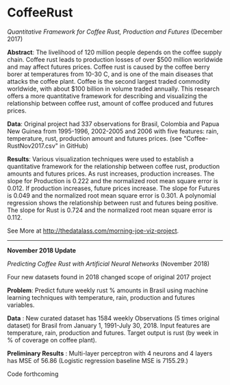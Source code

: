 # CoffeeRust

*Quantitative Framework for Coffee Rust, Production and Futures* (December 2017)

__Abstract__: The livelihood of 120 million people depends on the coffee supply chain. Coffee rust leads to production losses of over $500 million worldwide and may affect futures prices. Coffee rust is caused by the coffee berry borer at temperatures from 10-30 C, and is one of the main diseases that attacks the coffee plant. Coffee is the second largest traded commodity worldwide, with about $100 billion in volume traded annually. This research offers a more quantitative framework for describing and visualizing the relationship between coffee rust, amount of coffee produced and futures prices.

__Data__: Original project had 337 observations for Brasil, Colombia and Papua New Guinea from 1995-1996, 2002-2005 and 2006 with five features: rain, temperature, rust, production amount and futures prices. (see "Coffee-RustNov2017.csv" in GitHub)

__Results__: Various visualization techniques were used to establish a quantitative framework for the relationship between coffee rust, production amounts and futures prices. As rust increases, production increases. The slope for Production is 0.222 and the normalized root mean square error is 0.012. If production increases, future prices increase. The slope for Futures is 0.049 and the normalized root mean square error is 0.301. A polynomial regression shows the relationship between rust and futures being positive. The slope for Rust is 0.724 and the normalized root mean square error is 0.112.

See More at http://thedatalass.com/morning-joe-viz-project.

-------------------------------------

__November 2018 Update__

*Predicting Coffee Rust with Artificial Neural Networks* (November 2018)

Four new datasets found in 2018 changed scope of original 2017 project

__Problem__: Predict future weekly rust % amounts in Brasil using machine learning techniques with temperature, rain, production and futures variables.

__Data__ : New curated dataset has 1584 weekly Observations (5 times original dataset) for Brasil from January 1, 1991-July 30, 2018. Input features are temperature, rain, production and futures. Target output is rust (by week in % of coverage on coffee plant).

__Preliminary Results__ : Multi-layer perceptron with 4 neurons and 4 layers has MSE of 56.86 (Logistic regression baseline MSE is 7155.29.)


Code forthcoming
